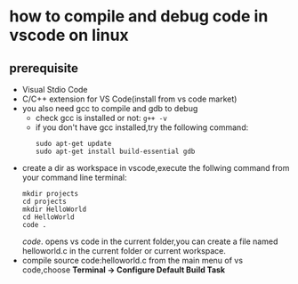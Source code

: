 # how to compile and debug code in vscode on linux
## prerequisite
- Visual Stdio Code
- C/C++ extension for VS Code(install from vs code market)
- you also need gcc to compile and gdb to debug
  - check gcc is installed or not: `g++ -v`
  - if you don't have gcc installed,try the following command:
    ```
    sudo apt-get update
    sudo apt-get install build-essential gdb
    ```
- create a dir as workspace in vscode,execute the follwing command from your command line terminal:
  ```
  mkdir projects
  cd projects
  mkdir HelloWorld
  cd HelloWorld
  code .
  ```
  *code*. opens vs code in the current folder,you can create a file named helloworld.c in the current folder or current workspace.
- compile source code:helloworld.c
  from the main menu of vs code,choose **Terminal -> Configure Default Build Task**

